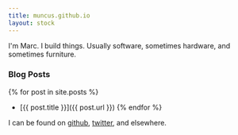 ```yaml
---
title: muncus.github.io
layout: stock
---
```


I'm Marc. I build things. Usually software, sometimes hardware, and sometimes furniture.


### Blog Posts

{% for post in site.posts %}
* [{{ post.title }}]({{ post.url }})
{% endfor %}

I can be found on [github](http://github.com/muncus), [twitter](http://twitter.com/muncus),
and elsewhere.


